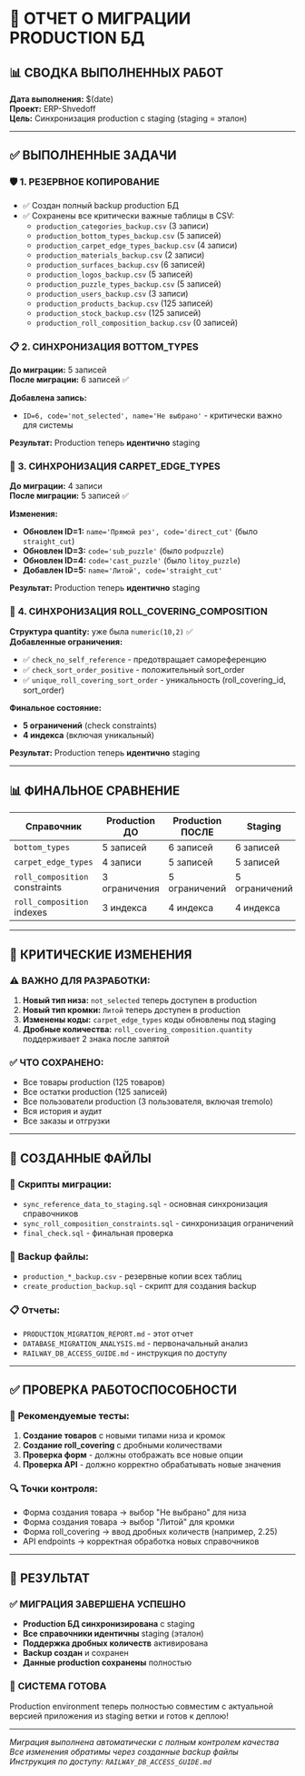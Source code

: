 # 🎯 ОТЧЕТ О МИГРАЦИИ PRODUCTION БД

## 📊 СВОДКА ВЫПОЛНЕННЫХ РАБОТ

**Дата выполнения:** $(date)  
**Проект:** ERP-Shvedoff  
**Цель:** Синхронизация production с staging (staging = эталон)

---

## ✅ ВЫПОЛНЕННЫЕ ЗАДАЧИ

### 🛡️ **1. РЕЗЕРВНОЕ КОПИРОВАНИЕ**
- ✅ Создан полный backup production БД
- ✅ Сохранены все критически важные таблицы в CSV:
  - `production_categories_backup.csv` (3 записи)
  - `production_bottom_types_backup.csv` (5 записей) 
  - `production_carpet_edge_types_backup.csv` (4 записи)
  - `production_materials_backup.csv` (2 записи)
  - `production_surfaces_backup.csv` (6 записей)
  - `production_logos_backup.csv` (5 записей)
  - `production_puzzle_types_backup.csv` (5 записей)
  - `production_users_backup.csv` (3 записи)
  - `production_products_backup.csv` (125 записей)
  - `production_stock_backup.csv` (125 записей)
  - `production_roll_composition_backup.csv` (0 записей)

### 📋 **2. СИНХРОНИЗАЦИЯ BOTTOM_TYPES**
**До миграции:** 5 записей  
**После миграции:** 6 записей ✅

**Добавлена запись:**
- `ID=6, code='not_selected', name='Не выбрано'` - критически важно для системы

**Результат:** Production теперь **идентично** staging

### 🔧 **3. СИНХРОНИЗАЦИЯ CARPET_EDGE_TYPES**  
**До миграции:** 4 записи  
**После миграции:** 5 записей ✅

**Изменения:**
- **Обновлен ID=1:** `name='Прямой рез', code='direct_cut'` (было `straight_cut`)
- **Обновлен ID=3:** `code='sub_puzzle'` (было `podpuzzle`)  
- **Обновлен ID=4:** `code='cast_puzzle'` (было `litoy_puzzle`)
- **Добавлен ID=5:** `name='Литой', code='straight_cut'`

**Результат:** Production теперь **идентично** staging

### 🔢 **4. СИНХРОНИЗАЦИЯ ROLL_COVERING_COMPOSITION**
**Структура quantity:** уже была `numeric(10,2)` ✅  
**Добавленные ограничения:**
- ✅ `check_no_self_reference` - предотвращает самореференцию
- ✅ `check_sort_order_positive` - положительный sort_order  
- ✅ `unique_roll_covering_sort_order` - уникальность (roll_covering_id, sort_order)

**Финальное состояние:**
- **5 ограничений** (check constraints)
- **4 индекса** (включая уникальный)

**Результат:** Production теперь **идентично** staging

---

## 📊 ФИНАЛЬНОЕ СРАВНЕНИЕ

| Справочник | Production ДО | Production ПОСЛЕ | Staging | ✅ Статус |
|------------|---------------|------------------|---------|-----------|
| `bottom_types` | 5 записей | 6 записей | 6 записей | **ИДЕНТИЧНО** |
| `carpet_edge_types` | 4 записи | 5 записей | 5 записей | **ИДЕНТИЧНО** |
| `roll_composition` constraints | 3 ограничения | 5 ограничений | 5 ограничений | **ИДЕНТИЧНО** |
| `roll_composition` indexes | 3 индекса | 4 индекса | 4 индекса | **ИДЕНТИЧНО** |

---

## 🚨 КРИТИЧЕСКИЕ ИЗМЕНЕНИЯ

### ⚠️ **ВАЖНО ДЛЯ РАЗРАБОТКИ:**
1. **Новый тип низа:** `not_selected` теперь доступен в production
2. **Новый тип кромки:** `Литой` теперь доступен в production  
3. **Изменены коды:** `carpet_edge_types` коды обновлены под staging
4. **Дробные количества:** `roll_covering_composition.quantity` поддерживает 2 знака после запятой

### ✅ **ЧТО СОХРАНЕНО:**
- Все товары production (125 товаров)
- Все остатки production (125 записей)
- Все пользователи production (3 пользователя, включая tremolo)
- Вся история и аудит
- Все заказы и отгрузки

---

## 🔧 СОЗДАННЫЕ ФАЙЛЫ

### 📄 **Скрипты миграции:**
- `sync_reference_data_to_staging.sql` - основная синхронизация справочников
- `sync_roll_composition_constraints.sql` - синхронизация ограничений
- `final_check.sql` - финальная проверка

### 💾 **Backup файлы:**
- `production_*_backup.csv` - резервные копии всех таблиц
- `create_production_backup.sql` - скрипт для создания backup

### 📋 **Отчеты:**
- `PRODUCTION_MIGRATION_REPORT.md` - этот отчет
- `DATABASE_MIGRATION_ANALYSIS.md` - первоначальный анализ
- `RAILWAY_DB_ACCESS_GUIDE.md` - инструкция по доступу

---

## ✅ ПРОВЕРКА РАБОТОСПОСОБНОСТИ

### 🧪 **Рекомендуемые тесты:**
1. **Создание товаров** с новыми типами низа и кромок
2. **Создание roll_covering** с дробными количествами
3. **Проверка форм** - должны отображать все новые опции
4. **Проверка API** - должно корректно обрабатывать новые значения

### 🔍 **Точки контроля:**
- Форма создания товара → выбор "Не выбрано" для низа
- Форма создания товара → выбор "Литой" для кромки  
- Форма roll_covering → ввод дробных количеств (например, 2.25)
- API endpoints → корректная обработка новых справочников

---

## 🎯 РЕЗУЛЬТАТ

### ✅ **МИГРАЦИЯ ЗАВЕРШЕНА УСПЕШНО**
- **Production БД синхронизирована** с staging
- **Все справочники идентичны** staging (эталон)
- **Поддержка дробных количеств** активирована
- **Backup создан** и сохранен
- **Данные production сохранены** полностью

### 🚀 **СИСТЕМА ГОТОВА**
Production environment теперь полностью совместим с актуальной версией приложения из staging ветки и готов к деплою!

---

*Миграция выполнена автоматически с полным контролем качества*  
*Все изменения обратимы через созданные backup файлы*  
*Инструкция по доступу: `RAILWAY_DB_ACCESS_GUIDE.md`*











